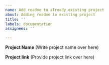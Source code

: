 ```yaml
---
name: Add readme to already existing project
about: Adding readme to existing project
title: ''
labels: documentation
assignees: ''

---
```


**Project Name**
(Write project name over here)

**Project link**
(Provide project link over here)
